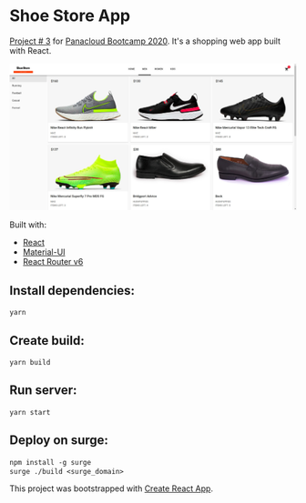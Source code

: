 # Shoe Store App

[Project # 3](https://docs.google.com/forms/d/e/1FAIpQLSd1q0mVoS3Ue-qmWlV97cPuMSCzebdPcyMl2MQg1VHNj42plw/viewform) for [Panacloud Bootcamp 2020](https://panacloud.github.io/bootcamp-2020/). It's a shopping web app built with React.

![demo](https://raw.githubusercontent.com/maanizfar/shoe-store-panacloud-bc2020-3/master/public/screenshot.jpeg)

Built with:

- [React](https://github.com/facebook/react/)
- [Material-UI](https://material-ui.com/)
- [React Router v6](https://github.com/ReactTraining/react-router/)

## Install dependencies:

```
yarn
```

## Create build:

```
yarn build
```

## Run server:

```
yarn start
```

## Deploy on surge:

```
npm install -g surge
surge ./build <surge_domain>
```

This project was bootstrapped with [Create React App](https://github.com/facebook/create-react-app).
